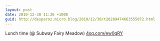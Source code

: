 ```yaml
---
layout: post
date: 2010-12-30 11:26 +1000
guid: http://desparoz.micro.blog/2010/12/30/t20289474663555072.html
---
```

Lunch time (@ Subway Fairy Meadow) [4sq.com/ew0qRY](http://4sq.com/ew0qRY)
